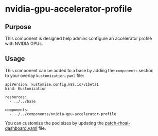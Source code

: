 # nvidia-gpu-accelerator-profile

## Purpose
This component is designed help admins configure an accelerator profile with NVIDIA GPUs.

## Usage

This component can be added to a base by adding the `components` section to your overlay `kustomization.yaml` file:

```
apiVersion: kustomize.config.k8s.io/v1beta1
kind: Kustomization

resources:
  - ../../base

components:
  - ../../components/nvidia-gpu-accelerator-profile
```

You can customize the pod sizes by updating the [patch-rhoai-dashboard.yaml](./patch-rhoai-dashboard.yaml) file.
